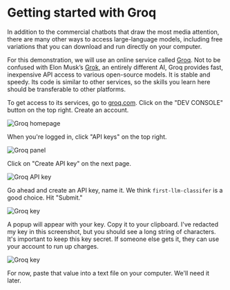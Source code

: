 # Getting started with Groq

In addition to the commercial chatbots that draw the most media attention, there are many other ways to access large-language models, including free variations that you can download and run directly on your computer.

For this demonstration, we will use an online service called [Groq](https://groq.com/). Not to be confused with Elon Musk’s [Grok](https://en.wikipedia.org/wiki/Grok_(chatbot)), an entirely different AI, Groq provides fast, inexpensive API access to various open-source models. It is stable and speedy. Its code is similar to other services, so the skills you learn here should be transferable to other platforms.

To get access to its services, go to [groq.com](https://groq.com/). Click on the "DEV CONSOLE" button on the top right. Create an account.

![Groq homepage](/_static/groq.png)

When you're logged in, click "API keys" on the top right.

![Groq panel](/_static/groq-panel.png)

Click on "Create API key" on the next page.

![Groq API key](/_static/groq-keys.png)

Go ahead and create an API key, name it. We think `first-llm-classifer` is a good choice. Hit "Submit."

![Groq key](/_static/groq-name.png)

A popup will appear with your key. Copy it to your clipboard. I've redacted my key in this screenshot, but you should see a long string of characters. It's important to keep this key secret. If someone else gets it, they can use your account to run up charges.

![Groq key](/_static/groq-copy.png)

For now, paste that value into a text file on your computer. We'll need it later.
